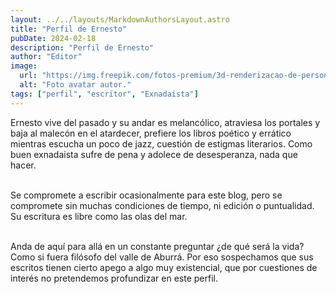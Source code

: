 ```yaml
---
layout: ../../layouts/MarkdownAuthorsLayout.astro
title: "Perfil de Ernesto"
pubDate: 2024-02-18
description: "Perfil de Ernesto"
author: "Editor"
image:
  url: "https://img.freepik.com/fotos-premium/3d-renderizacao-de-personagem-masculino-barbudo-de-meio-corpo-usando-oculos-e-flanela-vermelha_477250-77.jpg?w=740"
  alt: "Foto avatar autor."
tags: ["perfil", "escritor", "Exnadaista"]
---
```


<p>Ernesto vive del pasado y su andar es melancólico, atraviesa los portales y baja al malecón en el atardecer, prefiere los libros poético y errático mientras escucha un poco de jazz, cuestión de estigmas literarios. Como buen exnadaista sufre de pena y adolece de desesperanza, nada que hacer.
</p>

<br>Se compromete a escribir ocasionalmente para este blog, pero se compromete sin muchas condiciones de tiempo, ni edición o puntualidad. Su escritura es libre como las olas del mar. </br>

<br>Anda de aquí para allá en un constante preguntar ¿de qué será la vida? Como si fuera filósofo del valle de Aburrá. Por eso sospechamos que sus escritos tienen cierto apego a algo muy existencial, que por cuestiones de interés no pretendemos profundizar en este perfil. </br>
